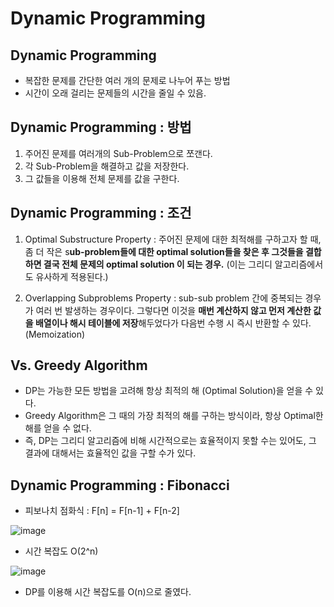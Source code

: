 # Dynamic Programming  

## Dynamic Programming  
- 복잡한 문제를 간단한 여러 개의 문제로 나누어 푸는 방법  
- 시간이 오래 걸리는 문제들의 시간을 줄일 수 있음.  

## Dynamic Programming : 방법  
1. 주어진 문제를 여러개의 Sub-Problem으로 쪼갠다.  
2. 각 Sub-Problem을 해결하고 값을 저장한다.  
3. 그 값들을 이용해 전체 문제를 값을 구한다.  

## Dynamic Programming : 조건  
1) Optimal Substructure Property : 주어진 문제에 대한 최적해를 구하고자 할 때, 좀 더 작은 s**ub-problem들에 대한 optimal solution들을 찾은 후 그것들을 결합하면 결국 전체 문제의 optimal solution 이 되는 경우.** (이는 그리디 알고리즘에서도 유사하게 적용된다.)

2) Overlapping Subproblems Property : sub-sub problem 간에 중복되는 경우가 여러 번 발생하는 경우이다. 그렇다면 이것을 **매번 계산하지 않고 먼저 계산한 값을 배열이나 해시 테이블에 저장**해두었다가 다음번 수행 시 즉시 반환할 수 있다. (Memoization)

## Vs. Greedy Algorithm  
- DP는 가능한 모든 방법을 고려해 항상 최적의 해 (Optimal Solution)을 얻을 수 있다.  
- Greedy Algorithm은 그 때의 가장 최적의 해를 구하는 방식이라, 항상 Optimal한 해를 얻을 수 없다.  
- 즉, DP는 그리디 알고리즘에 비해 시간적으로는 효율적이지 못할 수는 있어도, 그 결과에 대해서는 효율적인 값을 구할 수가 있다.  

## Dynamic Programming : Fibonacci  

- 피보나치 점화식 : F[n] = F[n-1] + F[n-2]  

![image](https://user-images.githubusercontent.com/32921115/105471963-b1c67300-5cde-11eb-8682-336be7448e86.png)

- 시간 복잡도 O(2^n)  

![image](https://user-images.githubusercontent.com/32921115/105472036-c99df700-5cde-11eb-907e-56aee314aafb.png)

- DP를 이용해 시간 복잡도를 O(n)으로 줄였다.  
